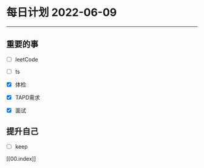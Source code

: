 #  每日计划 2022-06-09
---
## 重要的事
- [ ]  leetCode
- [ ]  ts
- [x]  体检
- [x] TAPD需求
- [x] 面试



## 提升自己
- [ ]  keep
  



[[00.index]]








